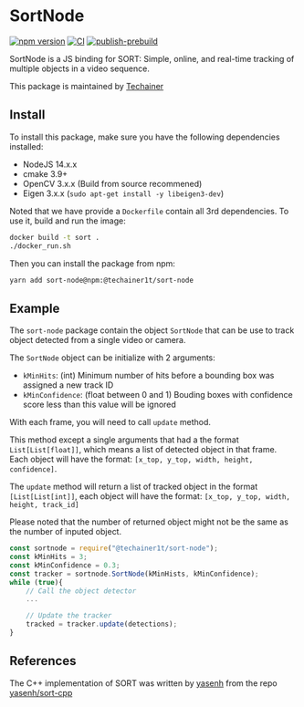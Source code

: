 # SortNode

[![npm version](https://badge.fury.io/js/%40techainer1t%2Fsort-node.svg)](https://badge.fury.io/js/%40techainer1t%2Fsort-node) [![CI](https://github.com/Techainer/sort-node/actions/workflows/ci.yml/badge.svg)](https://github.com/Techainer/sort-node/actions/workflows/ci.yml) [![publish-prebuild](https://github.com/Techainer/sort-node/actions/workflows/publish-prebuild.yml/badge.svg)](https://github.com/Techainer/sort-node/actions/workflows/publish-prebuild.yml)

SortNode is a JS binding for SORT: Simple, online, and real-time tracking of multiple objects in a video sequence.

This package is maintained by [Techainer](https://techainer.com)


## Install
To install this package, make sure you have the following dependencies installed:
- NodeJS 14.x.x
- cmake 3.9+
- OpenCV 3.x.x (Build from source recommened)
- Eigen 3.x.x (`sudo apt-get install -y libeigen3-dev`)

Noted that we have provide a `Dockerfile` contain all 3rd dependencies. To use it, build and run the image:
```bash
docker build -t sort .
./docker_run.sh
```
Then you can install the package from npm:

```bash
yarn add sort-node@npm:@techainer1t/sort-node
```

## Example

The `sort-node` package contain the object `SortNode` that can be use to track object detected from a single video or camera.

The `SortNode` object can be initialize with 2 arguments:
- `kMinHits`: (int) Minimum number of hits before a bounding box was assigned a new track ID
- `kMinConfidence`: (float between 0 and 1) Bouding boxes with confidence score less than this value will be ignored

With each frame, you will need to call `update` method.

This method except a single arguments that had a the format `List[List[float]]`, which means a list of detected object in that frame. Each object will have the format: `[x_top, y_top, width, height, confidence]`.

The `update` method will return a list of tracked object in the format `[List[List[int]]`, each object will have the format: `[x_top, y_top, width, height, track_id]`

Please noted that the number of returned object might not be the same as the number of inputed object.

```javascript
const sortnode = require("@techainer1t/sort-node");
const kMinHits = 3;
const kMinConfidence = 0.3;
const tracker = sortnode.SortNode(kMinHists, kMinConfidence);
while (true){
    // Call the object detector
    ...

    // Update the tracker
    tracked = tracker.update(detections);
}
```
## References

The C++ implementation of SORT was written by [yasenh](https://github.com/yasenh) from the repo [yasenh/sort-cpp](https://github.com/yasenh/sort-cpp)
